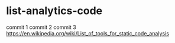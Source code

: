 # list-analytics-code
commit 1
commit 2
commit 3
https://en.wikipedia.org/wiki/List_of_tools_for_static_code_analysis

